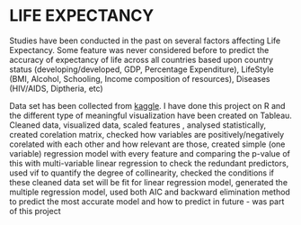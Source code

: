 LIFE EXPECTANCY 
===============

Studies have been conducted in the past on several factors affecting Life Expectancy. Some feature was never considered before to predict the accuracy of 
expectancy of life across all countries based upon country status (developing/developed, GDP, Percentage Expenditure), LifeStyle (BMI, Alcohol, Schooling, Income composition of resources),
Diseases (HIV/AIDS, Diptheria, etc)

Data set has been collected from [kaggle](https://www.kaggle.com/kumarajarshi/life-expectancy-who). I have done this project on R and the different type of meaningful visualization 
have been created on Tableau. Cleaned data, visualized data, scaled features , analysed statistically, created corelation matrix, checked how variables are positively/negatively corelated with each other 
and how relevant are those, created simple (one variable) regression model with every feature and comparing the p-value of this with multi-variable linear regression to check the redundant predictors,
used vif to quantify the degree of collinearity, checked the conditions if these cleaned data set will be fit for linear regression model, generated the multiple regression model, used both AIC and backward elimination method 
to predict the most accurate model and how to predict in future - was part of this project


